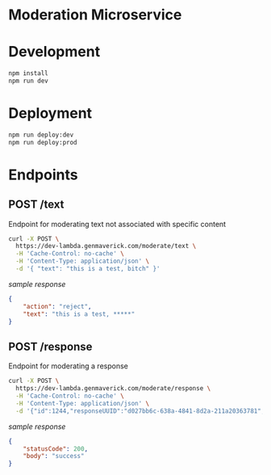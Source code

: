 # Moderation Microservice

# Development
```sh
npm install
npm run dev
```
# Deployment
```sh
npm run deploy:dev
npm run deploy:prod
```

# Endpoints

## POST /text
Endpoint for moderating text not associated with specific content
```sh
curl -X POST \
  https://dev-lambda.genmaverick.com/moderate/text \
  -H 'Cache-Control: no-cache' \
  -H 'Content-Type: application/json' \
  -d '{ "text": "this is a test, bitch" }'
```

_sample response_
```json
{
    "action": "reject",
    "text": "this is a test, *****"
}
```
## POST /response
Endpoint for moderating a response
```sh
curl -X POST \
  https://dev-lambda.genmaverick.com/moderate/response \
  -H 'Cache-Control: no-cache' \
  -H 'Content-Type: application/json' \
  -d '{"id":1244,"responseUUID":"d027bb6c-638a-4841-8d2a-211a20363781","responseType":"image","mainImageUrl":"https://s3.amazonaws.com/dev-bemaverick-images/iOS_image_10EEAF89-ECE4-4C92-B7E4-DD7897543508_1529705855.jpg","videoURL":null,"coverImageURL":null,"description":"testing fu*k...","tags":["test1","test2","fu***cck"],"userUUID":"1764da4f-a2f1-4869-89e7-5bd7dd19b669","username":"testkid100"}'
```

_sample response_
```json
{
    "statusCode": 200,
    "body": "success"
}
```
